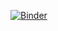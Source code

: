 [![Binder](https://mybinder.org/badge_logo.svg)](https://mybinder.org/v2/gh/timmsgp/intropython/HEAD)
